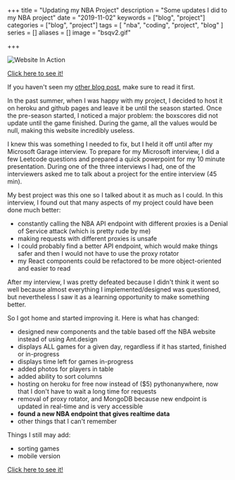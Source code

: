 +++
title = "Updating my NBA Project"
description = "Some updates I did to my NBA project"
date = "2019-11-02"
keywords = ["blog", "project"]
categories = ["blog", "project"]
tags = [
 "nba",
 "coding",
 "project",
 "blog"
]
series = []
aliases = []
image = "bsqv2.gif"

+++

![Website In Action](bsqv2.gif)

[Click here to see it!](https://vandyliu.com/boxscorequick)

If you haven't seen my [other blog post](../full-stack-nba-project), make sure to read it first.

In the past summer, when I was happy with my project, I decided to host it on heroku and github pages and leave it be until the season started. Once the pre-season started, I noticed a major problem: the boxscores did not update until the game finished. During the game, all the values would be null, making this website incredibly useless.

I knew this was something I needed to fix, but I held it off until after my Microsoft Garage interview. To prepare for my Microsoft interview, I did a few Leetcode questions and prepared a quick powerpoint for my 10 minute presentation. During one of the three interviews I had, one of the interviewers asked me to talk about a project for the entire interview (45 min).

My best project was this one so I talked about it as much as I could. In this interview, I found out that many aspects of my project could have been done much better:
- constantly calling the NBA API endpoint with different proxies is a Denial of Service attack (which is pretty rude by me)
- making requests with different proxies is unsafe
- I could probably find a better API endpoint, which would make things safer and then I would not have to use the proxy rotator
- my React components could be refactored to be more object-oriented and easier to read

After my interview, I was pretty defeated because I didn't think it went so well because almost everything I implemented/designed was questioned, but nevertheless I saw it as a learning opportunity to make something better.

So I got home and started improving it. Here is what has changed:
- designed new components and the table based off the NBA website instead of using Ant.design
- displays ALL games for a given day, regardless if it has started, finished or in-progress
- displays time left for games in-progress
- added photos for players in table
- added ability to sort columns
- hosting on heroku for free now instead of ($5) pythonanywhere, now that I don't have to wait a long time for requests
- removal of proxy rotator, and MongoDB because new endpoint is updated in real-time and is very accessible
- **found a new NBA endpoint that gives realtime data**
- other things that I can't remember

Things I still may add:
- sorting games
- mobile version

[Click here to see it!](https://vandyliu.com/boxscorequick)